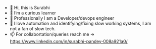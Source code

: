 - 👋 Hi, this is Surabhi
- 👀 I’m a curious learner
- 🌱 Professionally I am a Developer/devops engineer
- 💞️ I love automation and identifying/fixing slow working systems, I am not a fan of slow tech.
- 📫 For collabortation/queries reach me -> https://www.linkedin.com/in/surabhi-pandey-008a921a0/

<!---
surabhipd/surabhipd is a ✨ special ✨ repository because its `README.md` (this file) appears on your GitHub profile.
You can click the Preview link to take a look at your changes.
--->
